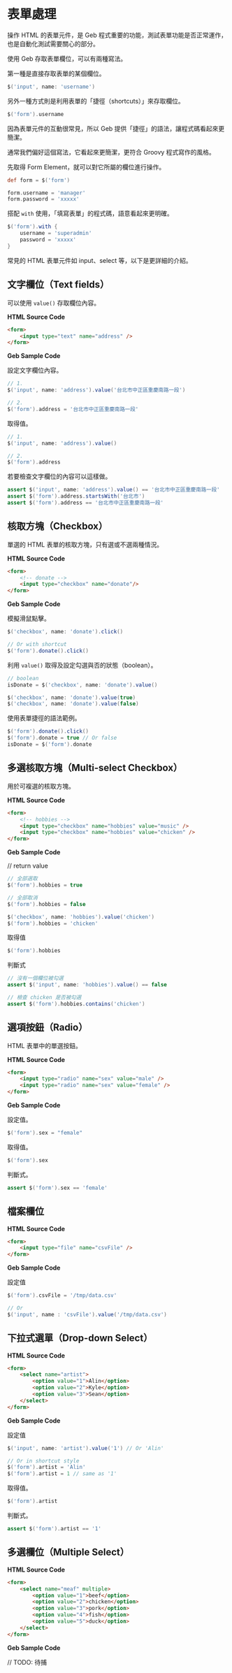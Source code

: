 # 表單處理

操作 HTML 的表單元件，是 Geb 程式重要的功能，測試表單功能是否正常運作，也是自動化測試需要關心的部分。

使用 Geb 存取表單欄位，可以有兩種寫法。

第一種是直接存取表單的某個欄位。

```groovy
$('input', name: 'username')
```

另外一種方式則是利用表單的「捷徑（shortcuts）」來存取欄位。

```groovy
$('form').username
```

因為表單元件的互動很常見，所以 Geb 提供「捷徑」的語法，讓程式碼看起來更簡潔。

通常我們偏好這個寫法，它看起來更簡潔，更符合 Groovy 程式寫作的風格。

先取得 Form Element，就可以對它所屬的欄位進行操作。

```groovy
def form = $('form')

form.username = 'manager'
form.password = 'xxxxx'
```

搭配 `with` 使用，「填寫表單」的程式碼，語意看起來更明確。

```groovy
$('form').with {
    username = 'superadmin'
    password = 'xxxxx'
}
```

常見的 HTML 表單元件如 input、select 等，以下是更詳細的介紹。

## 文字欄位（Text fields）

可以使用 `value()` 存取欄位內容。

**HTML Source Code**

```html
<form>
    <input type="text" name="address" />
</form>
```

**Geb Sample Code**

設定文字欄位內容。

```groovy
// 1.
$('input', name: 'address').value('台北市中正區重慶南路一段')

// 2.
$('form').address = '台北市中正區重慶南路一段'
```

取得值。

```groovy
// 1.
$('input', name: 'address').value()

// 2.
$('form').address
```

若要檢查文字欄位的內容可以這樣做。

```groovy
assert $('input', name: 'address').value() == '台北市中正區重慶南路一段'
assert $('form').address.startsWith('台北市')
assert $('form').address == '台北市中正區重慶南路一段'
```

## 核取方塊（Checkbox）

單選的 HTML 表單的核取方塊，只有選或不選兩種情況。

**HTML Source Code**

```html
<form>
    <!-- donate -->
    <input type="checkbox" name="donate"/>
</form>
```

**Geb Sample Code**

模擬滑鼠點擊。

```groovy
$('checkbox', name: 'donate').click()

// Or with shortcut
$('form').donate().click()
```

利用 `value()` 取得及設定勾選與否的狀態（boolean）。

```groovy
// boolean
isDonate = $('checkbox', name: 'donate').value()

$('checkbox', name: 'donate').value(true)
$('checkbox', name: 'donate').value(false)
```

使用表單捷徑的語法範例。

```groovy
$('form').donate().click()
$('form').donate = true // Or false
isDonate = $('form').donate
```

## 多選核取方塊（Multi-select Checkbox）

用於可複選的核取方塊。

**HTML Source Code**

```html
<form>
    <!-- hobbies -->
    <input type="checkbox" name="hobbies" value="music" />
    <input type="checkbox" name="hobbies" value="chicken" />
</form>
```

**Geb Sample Code**

// return value

```groovy
// 全部選取
$('form').hobbies = true

// 全部取消
$('form').hobbies = false

$('checkbox', name: 'hobbies').value('chicken')
$('form').hobbies = 'chicken'
```

取得值

```groovy
$('form').hobbies
```

判斷式

```groovy
// 沒有一個欄位被勾選
assert $('input', name: 'hobbies').value() == false

// 檢查 chicken 是否被勾選
assert $('form').hobbies.contains('chicken')
```

## 選項按鈕（Radio）

HTML 表單中的單選按鈕。

**HTML Source Code**

```html
<form>
    <input type="radio" name="sex" value="male" />
    <input type="radio" name="sex" value="female" />
</form>
```
**Geb Sample Code**

設定值。

```groovy
$('form').sex = "female"
```

取得值。

```groovy
$('form').sex
```

判斷式。

```groovy
assert $('form').sex == 'female'
```

## 檔案欄位

**HTML Source Code**

```html
<form>
    <input type="file" name="csvFile" />
</form>
```

**Geb Sample Code**

設定值

```groovy
$('form').csvFile = '/tmp/data.csv'

// Or
$('input', name : 'csvFile').value('/tmp/data.csv')
```

## 下拉式選單（Drop-down Select）

**HTML Source Code**

```html
<form>
    <select name="artist">
        <option value="1">Alin</option>
        <option value="2">Kyle</option>
        <option value="3">Sean</option>
    </select>
</form>
```

**Geb Sample Code**

設定值

```groovy
$('input', name: 'artist').value('1') // Or 'Alin'

// Or in shortcut style
$('form').artist = 'Alin'
$('form').artist = 1 // same as '1'
```

取得值。

```groovy
$('form').artist
```

判斷式。

```groovy
assert $('form').artist == '1'
```

## 多選欄位（Multiple Select）

**HTML Source Code**

```html
<form>
    <select name="meaf" multiple>
        <option value="1">beef</option>
        <option value="2">chicken</option>
        <option value="3">pork</option>
        <option value="4">fish</option>
        <option value="5">duck</option>
    </select>
</form>
```

**Geb Sample Code**

// TODO: 待捕
